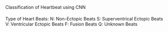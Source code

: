 Classification of Heartbeat using CNN


####
Type of Heart Beats:
N: Non-Ectopic Beats
S: Superventrical Ectopic Beats
V: Ventricular Ectopic Beats
F: Fusion Beats
Q: Unknown Beats
